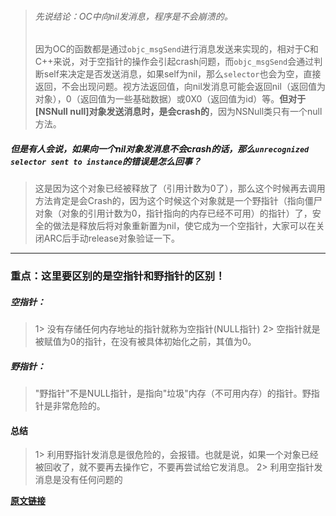 > ###### 先说结论：OC中向nil发消息，程序是不会崩溃的。
>
> 因为OC的函数都是通过`objc_msgSend`进行消息发送来实现的，相对于C和C++来说，对于空指针的操作会引起crash问题，而`objc_msgSend`会通过判断self来决定是否发送消息，如果self为nil，那么`selector`也会为空，直接返回，不会出现问题。视方法返回值，向nil发消息可能会返回nil（返回值为对象），0（返回值为一些基础数据）或0X0（返回值为id）等。**但对于[NSNull null]对象发送消息时，是会crash的**，因为NSNull类只有一个null方法。

##### 但是有人会说，如果向一个nil对象发消息不会crash的话，那么`unrecognized selector sent to instance`的错误是怎么回事？

> 这是因为这个对象已经被释放了（引用计数为0了），那么这个时候再去调用方法肯定是会Crash的，因为这个时候这个对象就是一个野指针（指向僵尸对象（对象的引用计数为0，指针指向的内存已经不可用）的指针）了，安全的做法是释放后将对象重新置为nil，使它成为一个空指针，大家可以在关闭ARC后手动release对象验证一下。

------

### 重点：这里要区别的是空指针和野指针的区别！

##### 空指针：

> 1> 没有存储任何内存地址的指针就称为空指针(NULL指针)
>  2> 空指针就是被赋值为0的指针，在没有被具体初始化之前，其值为0。

##### 野指针：

> "野指针"不是NULL指针，是指向"垃圾"内存（不可用内存）的指针。野指针是非常危险的。

#### 总结

> 1> 利用野指针发消息是很危险的，会报错。也就是说，如果一个对象已经被回收了，就不要再去操作它，不要再尝试给它发消息。
> 2> 利用空指针发消息是没有任何问题的



**[原文链接](https://www.jianshu.com/p/11dca953f962)**
